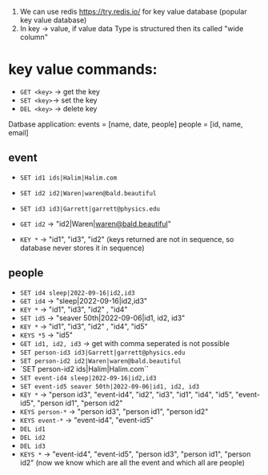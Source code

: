 1. We can use redis https://try.redis.io/ for key value database (popular key value database)
2. In key -> value, if value data Type is structured then its called "wide column" 

# key value commands:
* `GET <key>` -> get the key
* `SET <key>`-> set the key
* `DEL <key>` -> delete key

Datbase application: 
events = [name, date, people] 
people = [id, name, email]


## event
* `SET id1 ids|Halim|Halim.com`
* `SET id2 id2|Waren|waren@bald.beautiful`
* `SET id3 id3|Garrett|garrett@physics.edu`

* `GET id2` -> "id2|Waren|waren@bald.beautiful"
* `KEY *` -> "id1", "id3", "id2" (keys returned are not in sequence, so database never stores it in sequence)

## people 
* `SET id4 sleep|2022-09-16|id2,id3`
* `GET id4` -> "sleep|2022-09-16|id2,id3"
* `KEY *` -> "id1", "id3", "id2" , "id4"
* `SET id5` -> "seaver 50th|2022-09-06|id1, id2, id3"
* `KEY *` -> "id1", "id3", "id2" , "id4", "id5"
* `KEYS *5` -> "id5"
* `GET id1, id2, id3` -> get with comma seperated is not possible
* `SET person-id3 id3|Garrett|garrett@physics.edu` 
* `SET person-id2 id2|Waren|waren@bald.beautiful` 
* `SET person-id2 ids|Halim|Halim.com`` 
* `SET event-id4 sleep|2022-09-16|id2,id3`
* `SET event-id5 seaver 50th|2022-09-06|id1, id2, id3`
* `KEY *` -> "person id3", "event-id4", "id2", "id3", "id1", "id4", "id5", "event-id5", "person id1", "person id2"
* `KEYS person-*` -> "person id3", "person id1", "person id2"
* `KEYS event-*` -> "event-id4", "event-id5"
* `DEL id1`
* `DEL id2`
* `DEL id3`
* `KEYS *` -> "event-id4", "event-id5", "person id3", "person id1", "person id2" (now we know which are all the event and which all are people)





